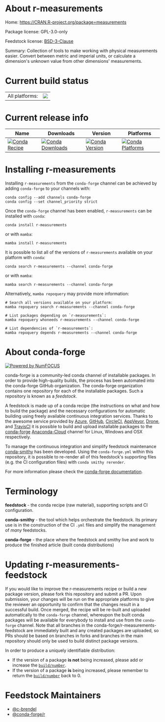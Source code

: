 About r-measurements
====================

Home: https://CRAN.R-project.org/package=measurements

Package license: GPL-3.0-only

Feedstock license: [BSD-3-Clause](https://github.com/conda-forge/r-measurements-feedstock/blob/main/LICENSE.txt)

Summary: Collection of tools to make working with physical measurements easier. Convert between metric and imperial units, or calculate a dimension's unknown value from other dimensions' measurements.

Current build status
====================


<table><tr><td>All platforms:</td>
    <td>
      <a href="https://dev.azure.com/conda-forge/feedstock-builds/_build/latest?definitionId=17224&branchName=main">
        <img src="https://dev.azure.com/conda-forge/feedstock-builds/_apis/build/status/r-measurements-feedstock?branchName=main">
      </a>
    </td>
  </tr>
</table>

Current release info
====================

| Name | Downloads | Version | Platforms |
| --- | --- | --- | --- |
| [![Conda Recipe](https://img.shields.io/badge/recipe-r--measurements-green.svg)](https://anaconda.org/conda-forge/r-measurements) | [![Conda Downloads](https://img.shields.io/conda/dn/conda-forge/r-measurements.svg)](https://anaconda.org/conda-forge/r-measurements) | [![Conda Version](https://img.shields.io/conda/vn/conda-forge/r-measurements.svg)](https://anaconda.org/conda-forge/r-measurements) | [![Conda Platforms](https://img.shields.io/conda/pn/conda-forge/r-measurements.svg)](https://anaconda.org/conda-forge/r-measurements) |

Installing r-measurements
=========================

Installing `r-measurements` from the `conda-forge` channel can be achieved by adding `conda-forge` to your channels with:

```
conda config --add channels conda-forge
conda config --set channel_priority strict
```

Once the `conda-forge` channel has been enabled, `r-measurements` can be installed with `conda`:

```
conda install r-measurements
```

or with `mamba`:

```
mamba install r-measurements
```

It is possible to list all of the versions of `r-measurements` available on your platform with `conda`:

```
conda search r-measurements --channel conda-forge
```

or with `mamba`:

```
mamba search r-measurements --channel conda-forge
```

Alternatively, `mamba repoquery` may provide more information:

```
# Search all versions available on your platform:
mamba repoquery search r-measurements --channel conda-forge

# List packages depending on `r-measurements`:
mamba repoquery whoneeds r-measurements --channel conda-forge

# List dependencies of `r-measurements`:
mamba repoquery depends r-measurements --channel conda-forge
```


About conda-forge
=================

[![Powered by
NumFOCUS](https://img.shields.io/badge/powered%20by-NumFOCUS-orange.svg?style=flat&colorA=E1523D&colorB=007D8A)](https://numfocus.org)

conda-forge is a community-led conda channel of installable packages.
In order to provide high-quality builds, the process has been automated into the
conda-forge GitHub organization. The conda-forge organization contains one repository
for each of the installable packages. Such a repository is known as a *feedstock*.

A feedstock is made up of a conda recipe (the instructions on what and how to build
the package) and the necessary configurations for automatic building using freely
available continuous integration services. Thanks to the awesome service provided by
[Azure](https://azure.microsoft.com/en-us/services/devops/), [GitHub](https://github.com/),
[CircleCI](https://circleci.com/), [AppVeyor](https://www.appveyor.com/),
[Drone](https://cloud.drone.io/welcome), and [TravisCI](https://travis-ci.com/)
it is possible to build and upload installable packages to the
[conda-forge](https://anaconda.org/conda-forge) [Anaconda-Cloud](https://anaconda.org/)
channel for Linux, Windows and OSX respectively.

To manage the continuous integration and simplify feedstock maintenance
[conda-smithy](https://github.com/conda-forge/conda-smithy) has been developed.
Using the ``conda-forge.yml`` within this repository, it is possible to re-render all of
this feedstock's supporting files (e.g. the CI configuration files) with ``conda smithy rerender``.

For more information please check the [conda-forge documentation](https://conda-forge.org/docs/).

Terminology
===========

**feedstock** - the conda recipe (raw material), supporting scripts and CI configuration.

**conda-smithy** - the tool which helps orchestrate the feedstock.
                   Its primary use is in the construction of the CI ``.yml`` files
                   and simplify the management of *many* feedstocks.

**conda-forge** - the place where the feedstock and smithy live and work to
                  produce the finished article (built conda distributions)


Updating r-measurements-feedstock
=================================

If you would like to improve the r-measurements recipe or build a new
package version, please fork this repository and submit a PR. Upon submission,
your changes will be run on the appropriate platforms to give the reviewer an
opportunity to confirm that the changes result in a successful build. Once
merged, the recipe will be re-built and uploaded automatically to the
`conda-forge` channel, whereupon the built conda packages will be available for
everybody to install and use from the `conda-forge` channel.
Note that all branches in the conda-forge/r-measurements-feedstock are
immediately built and any created packages are uploaded, so PRs should be based
on branches in forks and branches in the main repository should only be used to
build distinct package versions.

In order to produce a uniquely identifiable distribution:
 * If the version of a package **is not** being increased, please add or increase
   the [``build/number``](https://docs.conda.io/projects/conda-build/en/latest/resources/define-metadata.html#build-number-and-string).
 * If the version of a package **is** being increased, please remember to return
   the [``build/number``](https://docs.conda.io/projects/conda-build/en/latest/resources/define-metadata.html#build-number-and-string)
   back to 0.

Feedstock Maintainers
=====================

* [@c-brendel](https://github.com/c-brendel/)
* [@conda-forge/r](https://github.com/conda-forge/r/)


